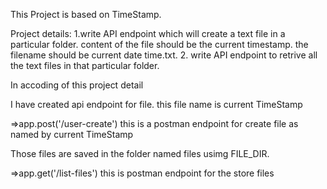 This Project is based on TimeStamp.

Project details: 1.write API endpoint which will create a text file in a particular folder. content of the file should be the current timestamp. the filename should be current date time.txt. 2. write API endpoint to retrive all the text files in that particular folder.

In accoding of this project detail

I have created api endpoint for file. this file name is current TimeStamp

=>app.post('/user-create') this is a postman endpoint for create file as named by current TimeStamp

Those files are saved in the folder named files usimg FILE_DIR.

=>app.get('/list-files') this is postman endpoint for the store files